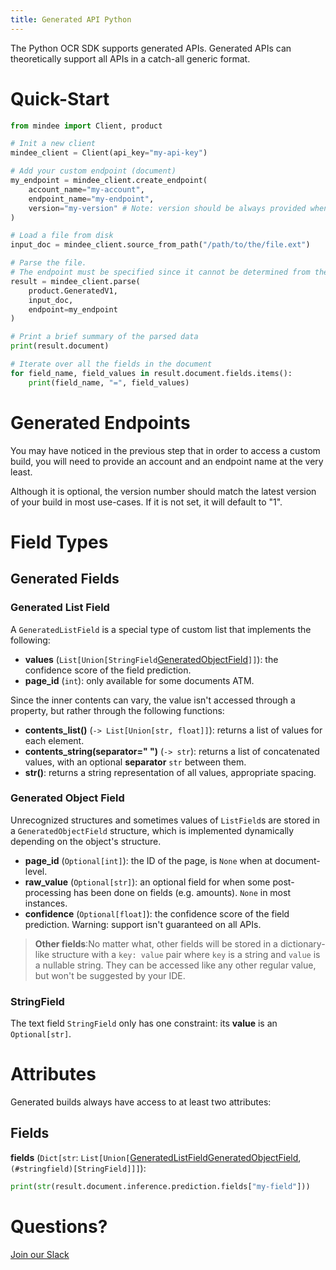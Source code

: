 ```yaml
---
title: Generated API Python
---
```

The Python OCR SDK supports generated APIs.
Generated APIs can theoretically support all APIs in a catch-all generic format.

# Quick-Start

```python
from mindee import Client, product

# Init a new client
mindee_client = Client(api_key="my-api-key")

# Add your custom endpoint (document)
my_endpoint = mindee_client.create_endpoint(
    account_name="my-account",
    endpoint_name="my-endpoint",
    version="my-version" # Note: version should be always provided when using for OTS products
)

# Load a file from disk
input_doc = mindee_client.source_from_path("/path/to/the/file.ext")

# Parse the file.
# The endpoint must be specified since it cannot be determined from the class.
result = mindee_client.parse(
    product.GeneratedV1,
    input_doc,
    endpoint=my_endpoint
)

# Print a brief summary of the parsed data
print(result.document)

# Iterate over all the fields in the document
for field_name, field_values in result.document.fields.items():
    print(field_name, "=", field_values)
```

# Generated Endpoints

You may have noticed in the previous step that in order to access a custom build, you will need to provide an account and an endpoint name at the very least.

Although it is optional, the version number should match the latest version of your build in most use-cases.
If it is not set, it will default to "1".

# Field Types

## Generated Fields

### Generated List Field

A `GeneratedListField` is a special type of custom list that implements the following:

- **values** (`List[Union[StringField`[GeneratedObjectField](#Generated-object-field)`]]`): the confidence score of the field prediction.
- **page_id** (`int`): only available for some documents ATM.

Since the inner contents can vary, the value isn't accessed through a property, but rather through the following functions:

- **contents_list()** (`-> List[Union[str, float]]`): returns a list of values for each element.
- **contents_string(separator=" ")** (`-> str`): returns a list of concatenated values, with an optional **separator** `str` between them.
- **__str__()**: returns a string representation of all values, appropriate spacing.

### Generated Object Field

Unrecognized structures and sometimes values of `ListField`s are stored in a `GeneratedObjectField` structure, which is implemented dynamically depending on the object's structure.

- **page_id** (`Optional[int]`): the ID of the page, is `None` when at document-level.
- **raw_value** (`Optional[str]`): an optional field for when some post-processing has been done on fields (e.g. amounts). `None` in most instances.
- **confidence** (`Optional[float]`): the confidence score of the field prediction. Warning: support isn't guaranteed on all APIs.


> **Other fields**:No matter what, other fields will be stored in a dictionary-like structure with a `key: value` pair where `key` is a string and `value` is a nullable string. They can be accessed like any other regular value, but won't be suggested by your IDE.


### StringField
The text field `StringField` only has one constraint: its **value** is an `Optional[str]`.


# Attributes

Generated builds always have access to at least two attributes:

## Fields

**fields** (`Dict[str`: `List[Union[`[GeneratedListField](#generated-list-field)[GeneratedObjectField](#generated-object-field), `(#stringfield)[StringField]]]`):

```python
print(str(result.document.inference.prediction.fields["my-field"]))
```

# Questions?

[Join our Slack](https://join.slack.com/t/mindee-community/shared_invite/zt-1jv6nawjq-FDgFcF2T5CmMmRpl9LLptw)
